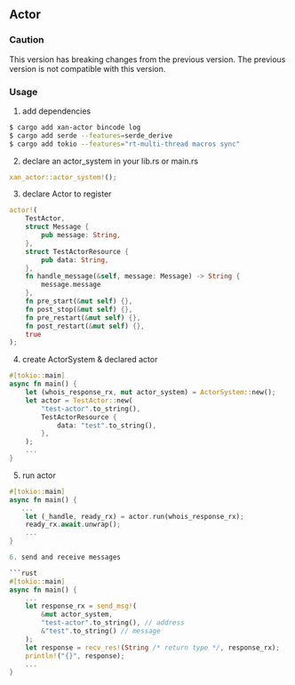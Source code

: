 ## Actor

### Caution

This version has breaking changes from the previous version. The previous version is not compatible with this version.

### Usage

1. add dependencies

```bash
$ cargo add xan-actor bincode log
$ cargo add serde --features=serde_derive
$ cargo add tokio --features="rt-multi-thread macros sync"
```

2. declare an actor_system in your lib.rs or main.rs

```rust
xan_actor::actor_system!();
```

3. declare Actor to register

```rust
actor!(
    TestActor,
    struct Message {
        pub message: String,
    },
    struct TestActorResource {
        pub data: String,
    },
    fn handle_message(&self, message: Message) -> String {
        message.message
    },
    fn pre_start(&mut self) {},
    fn post_stop(&mut self) {},
    fn pre_restart(&mut self) {},
    fn post_restart(&mut self) {},
    true
);
```

4. create ActorSystem & declared actor

```rust
#[tokio::main]
async fn main() {
    let (whois_response_rx, mut actor_system) = ActorSystem::new();
    let actor = TestActor::new(
        "test-actor".to_string(),
        TestActorResource {
            data: "test".to_string(),
        },
    );
    ...
}
```

5. run actor

```rust
#[tokio::main]
async fn main() {
   ...
    let (_handle, ready_rx) = actor.run(whois_response_rx);
    ready_rx.await.unwrap();
    ...
}

6. send and receive messages

```rust
#[tokio::main]
async fn main() {
    ...
    let response_rx = send_msg!(
        &mut actor_system,
        "test-actor".to_string(), // address
        &"test".to_string() // message
    );
    let response = recv_res!(String /* return type */, response_rx);
    println!("{}", response);
    ...
}
```
